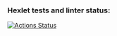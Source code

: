 ### Hexlet tests and linter status:
[![Actions Status](https://github.com/Ranger5789/python-project-lvl1/workflows/hexlet-check/badge.svg)](https://github.com/Ranger5789/python-project-lvl1/actions)